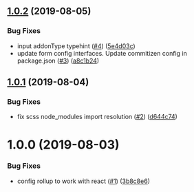 ## [1.0.2](https://github.com/jlison/react-breeze-form/compare/v1.0.1...v1.0.2) (2019-08-05)


### Bug Fixes

* input addonType typehint ([#4](https://github.com/jlison/react-breeze-form/issues/4)) ([5e4d03c](https://github.com/jlison/react-breeze-form/commit/5e4d03c))
* update form config interfaces. Update commitizen config in package.json ([#3](https://github.com/jlison/react-breeze-form/issues/3)) ([a8c1b24](https://github.com/jlison/react-breeze-form/commit/a8c1b24))

## [1.0.1](https://github.com/jlison/react-breeze-form/compare/v1.0.0...v1.0.1) (2019-08-04)


### Bug Fixes

* fix scss node_modules import resolution ([#2](https://github.com/jlison/react-breeze-form/issues/2)) ([d644c74](https://github.com/jlison/react-breeze-form/commit/d644c74))

# 1.0.0 (2019-08-03)

### Bug Fixes

- config rollup to work with react
  ([#1](https://github.com/jlison/react-breeze-form/issues/1))
  ([3b8c8e6](https://github.com/jlison/react-breeze-form/commit/3b8c8e6))
